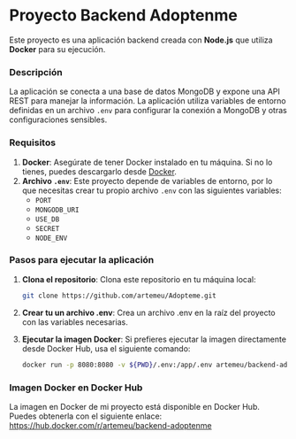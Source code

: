 # Proyecto Backend Adoptenme

Este proyecto es una aplicación backend creada con **Node.js** que utiliza **Docker** para su
ejecución.

### Descripción

La aplicación se conecta a una base de datos MongoDB y expone una API REST para manejar la
información. La aplicación utiliza variables de entorno definidas en un archivo `.env` para
configurar la conexión a MongoDB y otras configuraciones sensibles.

### Requisitos

1. **Docker**: Asegúrate de tener Docker instalado en tu máquina. Si no lo tienes, puedes
   descargarlo desde [Docker](https://www.docker.com/get-started).
2. **Archivo `.env`**: Este proyecto depende de variables de entorno, por lo que necesitas crear tu
   propio archivo `.env` con las siguientes variables:
   - `PORT`
   - `MONGODB_URI`
   - `USE_DB`
   - `SECRET`
   - `NODE_ENV`

### Pasos para ejecutar la aplicación

1. **Clona el repositorio**: Clona este repositorio en tu máquina local:
   ```bash
   git clone https://github.com/artemeu/Adopteme.git
   ```
2. **Crear tu un archivo .env**: Crea un archivo .env en la raíz del proyecto con las variables
   necesarias.

3. **Ejecutar la imagen Docker**: Si prefieres ejecutar la imagen directamente desde Docker Hub, usa
   el siguiente comando:
   ```bash
   docker run -p 8080:8080 -v ${PWD}/.env:/app/.env artemeu/backend-adoptenme
   ```

### Imagen Docker en Docker Hub

La imagen en Docker de mi proyecto está disponible en Docker Hub. Puedes obtenerla con el siguiente
enlace: https://hub.docker.com/r/artemeu/backend-adoptenme
